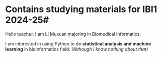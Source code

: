 # Contains studying materials for IBI1 2024-25#

Hello teacher. I am Li Muxuan majoring in Biomedical Informatics.

I am interested in using Python to do **statistical analysis and machine learning** in bioinformatics field.
*(Although I know nothing about that)*